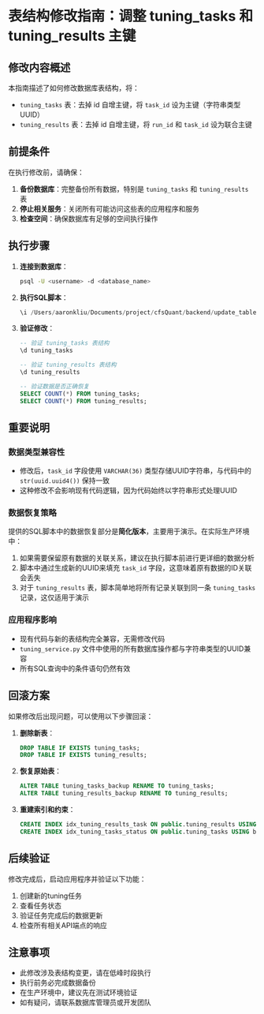 # 表结构修改指南：调整 tuning_tasks 和 tuning_results 主键

## 修改内容概述

本指南描述了如何修改数据库表结构，将：
- `tuning_tasks` 表：去掉 id 自增主键，将 `task_id` 设为主键（字符串类型UUID）
- `tuning_results` 表：去掉 id 自增主键，将 `run_id` 和 `task_id` 设为联合主键

## 前提条件

在执行修改前，请确保：
1. **备份数据库**：完整备份所有数据，特别是 `tuning_tasks` 和 `tuning_results` 表
2. **停止相关服务**：关闭所有可能访问这些表的应用程序和服务
3. **检查空间**：确保数据库有足够的空间执行操作

## 执行步骤

1. **连接到数据库**：
   ```bash
   psql -U <username> -d <database_name>
   ```

2. **执行SQL脚本**：
   ```sql
   \i /Users/aaronkliu/Documents/project/cfsQuant/backend/update_tables_primary_keys.sql
   ```

3. **验证修改**：
   ```sql
   -- 验证 tuning_tasks 表结构
   \d tuning_tasks
   
   -- 验证 tuning_results 表结构
   \d tuning_results
   
   -- 验证数据是否正确恢复
   SELECT COUNT(*) FROM tuning_tasks;
   SELECT COUNT(*) FROM tuning_results;
   ```

## 重要说明

### 数据类型兼容性

- 修改后，`task_id` 字段使用 `VARCHAR(36)` 类型存储UUID字符串，与代码中的 `str(uuid.uuid4())` 保持一致
- 这种修改不会影响现有代码逻辑，因为代码始终以字符串形式处理UUID

### 数据恢复策略

提供的SQL脚本中的数据恢复部分是**简化版本**，主要用于演示。在实际生产环境中：

1. 如果需要保留原有数据的关联关系，建议在执行脚本前进行更详细的数据分析
2. 脚本中通过生成新的UUID来填充 `task_id` 字段，这意味着原有数据的ID关联会丢失
3. 对于 `tuning_results` 表，脚本简单地将所有记录关联到同一条 `tuning_tasks` 记录，这仅适用于演示

### 应用程序影响

- 现有代码与新的表结构完全兼容，无需修改代码
- `tuning_service.py` 文件中使用的所有数据库操作都与字符串类型的UUID兼容
- 所有SQL查询中的条件语句仍然有效

## 回滚方案

如果修改后出现问题，可以使用以下步骤回滚：

1. **删除新表**：
   ```sql
   DROP TABLE IF EXISTS tuning_tasks;
   DROP TABLE IF EXISTS tuning_results;
   ```

2. **恢复原始表**：
   ```sql
   ALTER TABLE tuning_tasks_backup RENAME TO tuning_tasks;
   ALTER TABLE tuning_results_backup RENAME TO tuning_results;
   ```

3. **重建索引和约束**：
   ```sql
   CREATE INDEX idx_tuning_results_task ON public.tuning_results USING btree (task_id);
   CREATE INDEX idx_tuning_tasks_status ON public.tuning_tasks USING btree (status);
   ```

## 后续验证

修改完成后，启动应用程序并验证以下功能：

1. 创建新的tuning任务
2. 查看任务状态
3. 验证任务完成后的数据更新
4. 检查所有相关API端点的响应

## 注意事项

- 此修改涉及表结构变更，请在低峰时段执行
- 执行前务必完成数据备份
- 在生产环境中，建议先在测试环境验证
- 如有疑问，请联系数据库管理员或开发团队